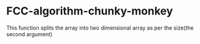 # FCC-algorithm-chunky-monkey
This function splits the array into two dimensional array as per the size(the second argument)
